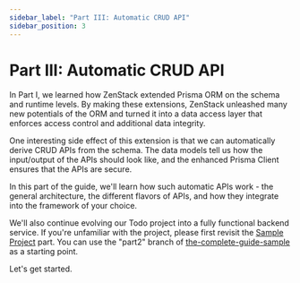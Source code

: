 ```yaml
---
sidebar_label: "Part III: Automatic CRUD API"
sidebar_position: 3
---
```


# Part III: Automatic CRUD API

In Part I, we learned how ZenStack extended Prisma ORM on the schema and runtime levels. By making these extensions, ZenStack unleashed many new potentials of the ORM and turned it into a data access layer that enforces access control and additional data integrity.

One interesting side effect of this extension is that we can automatically derive CRUD APIs from the schema. The data models tell us how the input/output of the APIs should look like, and the enhanced Prisma Client ensures that the APIs are secure.

In this part of the guide, we'll learn how such automatic APIs work - the general architecture, the different flavors of APIs, and how they integrate into the framework of your choice.

We'll also continue evolving our Todo project into a fully functional backend service. If you're unfamiliar with the project, please first revisit the [Sample Project](/docs/the-complete-guide/#sample-project) part. You can use the "part2" branch of [the-complete-guide-sample](https://github.com/zenstackhq/the-complete-guide-sample/tree/part2) as a starting point.

Let's get started.
